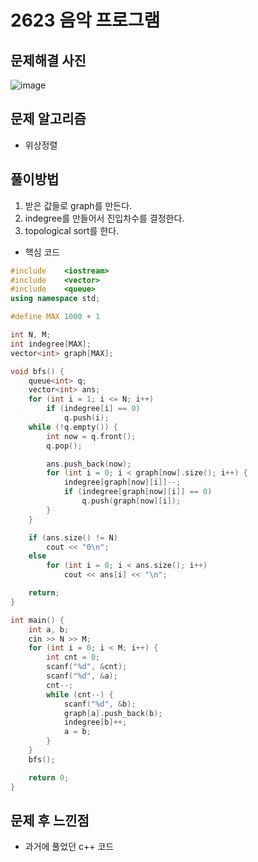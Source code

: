 # 2623 음악 프로그램

## 문제해결 사진

![image](https://user-images.githubusercontent.com/42582516/82863642-9c395780-9f5d-11ea-8520-d91095c686b9.png)

## 문제 알고리즘

- 위상정렬

## 풀이방법

1. 받은 값들로 graph를 만든다.
2. indegree를 만들어서 진입차수를 결정한다.
3. topological sort를 한다.

- 핵심 코드

```c++
#include	<iostream>
#include	<vector>
#include	<queue>
using namespace std;

#define MAX 1000 + 1

int N, M;
int indegree[MAX];
vector<int> graph[MAX];

void bfs() {
	queue<int> q;
	vector<int> ans;
	for (int i = 1; i <= N; i++)
		if (indegree[i] == 0)
			q.push(i);
	while (!q.empty()) {
		int now = q.front();
		q.pop();

		ans.push_back(now);
		for (int i = 0; i < graph[now].size(); i++) {
			indegree[graph[now][i]]--;
			if (indegree[graph[now][i]] == 0)
				q.push(graph[now][i]);
		}
	}

	if (ans.size() != N)
		cout << "0\n";
	else
		for (int i = 0; i < ans.size(); i++)
			cout << ans[i] << "\n";

	return;
}

int main() {
	int a, b;
	cin >> N >> M;
	for (int i = 0; i < M; i++) {
		int cnt = 0;
		scanf("%d", &cnt);
		scanf("%d", &a);
		cnt--;
		while (cnt--) {
			scanf("%d", &b);
			graph[a].push_back(b);
			indegree[b]++;
			a = b;
		}
	}
	bfs();

	return 0;
}
```

## 문제 후 느낀점

- 과거에 풀었던 c++ 코드
